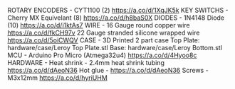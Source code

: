 ROTARY ENCODERS - CYT1100 (2) https://a.co/d/1XqJK5k
KEY SWITCHS - Cherry MX Equivelant (8) https://a.co/d/h8baS0X
DIODES - 1N4148 Diode (10) https://a.co/d/i1ktAs7
WIRE - 16 Gauge round copper wire https://a.co/d/fkCH97v
       22 Gauge stranded silicone wrapped wire https://a.co/d/5oiCWQV
CASE - 3D Printed 2 part case 
       Top Plate: hardware/case/Leroy Top Plate.stl
       Base: hardware/case/Leroy Bottom.stl
MCU - Arduino Pro Micro (Atmega32u4) https://a.co/d/4Hyoo8c
HARDWARE - Heat shrink - 2.4mm heat shrink tubing https://a.co/d/dAeoN36
           Hot glue - https://a.co/d/dAeoN36
           Screws - M3x12mm https://a.co/d/hyriUHM
